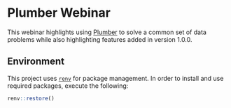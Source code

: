 
<!-- README.md is generated from README.Rmd. Please edit that file -->

# Plumber Webinar

<!--
Screenshot of title slide
-->

This webinar highlights using [Plumber](https://www.rplumber.io/) to
solve a common set of data problems while also highlighting features
added in version 1.0.0.

## Environment

This project uses [`renv`](https://rstudio.github.io/renv/index.html)
for package management. In order to install and use required packages,
execute the following:

``` r
renv::restore()
```
